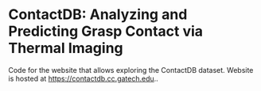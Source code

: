 # ContactDB: Analyzing and Predicting Grasp Contact via Thermal Imaging

Code for the website that allows exploring the ContactDB dataset. Website is hosted at https://contactdb.cc.gatech.edu..
